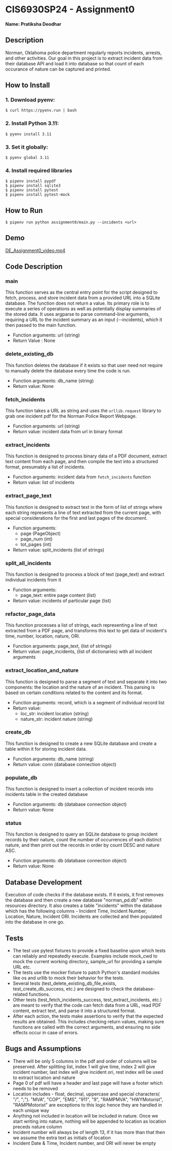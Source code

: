 # CIS6930SP24 - Assignment0

#### Name: Pratiksha Deodhar

## Description
Norman, Oklahoma police department regularly reports incidents, arrests, and other activities. Our goal in this project
is to extract incident data from their database API and load it into database so that count of each occurance of nature can be captured and 
printed. 

## How to Install
### 1. Download pyenv:
```commandline
$ curl https://pyenv.run | bash
```
### 2. Install Python 3.11:
```commandline
$ pyenv install 3.11
```
### 3. Set it globally:
```commandline
$ pyenv global 3.11
```

### 4. Install required libraries
```commandline
$ pipenv install pypdf 
$ pipenv install sqlite3
$ pipenv install pytest
$ pipenv install pytest-mock
```

## How to Run
```commandline
$ pipenv run python assignment0/main.py --incidents <url>
```

## Demo
[DE_Assignment0_video.mp4](..%2F..%2FDE_Assignment0.mp4)

## Code Description

### main
This function serves as the central entry point for the script designed to fetch, process, and store incident data from a provided URL into a SQLite database.
The function does not return a value. Its primary role is to execute a series of operations as well as potentially display summaries of the stored data.
It uses argparse to parse command-line arguments, requiring a URL to the incident summary as an input (--incidents), which it then passed to the main function.
- Function arguments: url (string)
- Return Value : None

### delete_existing_db
This function deletes the database if it exists so that user need not require to manually delete the database every time
the code is run. 
- Function arguments: db_name (string)
- Return value: None

### fetch_incidents
This function takes a URL as string and uses the `urllib.request` library to grab one incident pdf for the Norman Police Report Webpage.
- Function arguments: url (string)
- Return value: incident data from url in binary format

### extract_incidents
This function is designed to process binary data of a PDF document, extract text content from each page, and then 
compile the text into a structured format, presumably a list of incidents.
- Function arguments: incident data from `fetch_incidents` function
- Return value: list of incidents

### extract_page_text
This function is designed to extract text in the form of list of strings where each string represents a line of text 
extracted from the current page, with special considerations for the first and last pages of the document.
- Function arguments: 
  - page (PageObject)
  - page_num (int)
  - tot_pages (int)
- Return value: split_incidents (list of strings)

### split_all_incidents
This function is designed to process a block of text (page_text) and extract individual incidents from it
- Function arguments:
  - page_text: entire page content (list)
- Return value: incidents of particular page (list)

### refactor_page_data
This function processes a list of strings, each representing a line of text extracted from a PDF page, and transforms
this text to get data of incident's time, number, location, nature, ORI.
- Function arguments: page_text, (list of strings)
- Return value: page_incidents, (list of dictionaries) with all incident arguments

### extract_location_and_nature
This function is designed to parse a segment of text and separate it into two components: the location and the nature 
of an incident. This parsing is based on certain conditions related to the content and its format.
- Function arguments: record, which is a segment of individual record list
- Return value: 
  - loc_str: incident location (string)
  - nature_str: incident nature (string)

### create_db
This function is designed to create a new SQLite database and create a table within it for storing incident data.
- Function arguments: db_name (string)
- Return value: conn (database connection object)

### populate_db
This function is designed to insert a collection of incident records into incidents table in the created database
- Function arguments: db (database connection object)
- Return value: None

### status
This function is designed to query an SQLite database to group incident records by their nature, count the number of 
occurrences of each distinct nature, and then print out the records in order by count DESC and nature ASC.
- Function arguments: db (database connection object)
- Return value: None

## Database Development
Execution of code checks if the database exists. If it exists, it first removes the database and then create a new
database "norman_pd.db" within resources directory. It also creates a table "incidents" within
the database which has the following columns - Incident Time, Incident Number, Location, Nature, Incident ORI.
Incidents are collected and then populated into the database in one go. 

## Tests
- The test use pytest fixtures to provide a fixed baseline upon which tests can reliably and repeatedly execute. Examples include mock_cwd to mock the current working directory, sample_url for providing a sample URL etc.
- The tests use the mocker fixture to patch Python's standard modules like os and urllib to mock their behavior for the tests.
- Several tests (test_delete_existing_db_file_exists, test_create_db_success, etc.) are designed to check the database-related functions.
- Other tests (test_fetch_incidents_success, test_extract_incidents, etc.) are meant to verify that the code can fetch data from a URL, read PDF content, extract text, and parse it into a structured format.
- After each action, the tests make assertions to verify that the expected results are obtained. This includes checking return values, making sure functions are called with the correct arguments, and ensuring no side effects occur in case of errors.

## Bugs and Assumptions
- There will be only 5 columns in the pdf and order of columns will be preserved. After splitting list, index 1 will give time, index 2 will give incident number, last index will give incident ori, rest index will be used to extract location and nature
- Page 0 of pdf will have a header and last page will have a footer which needs to be removed
- Location includes - float, decimal, uppercase and special characters( "/", ";"). "MVA", "COP", "EMS", "911", "9", "RAMPMVA", "HWYMotorist", "RAMPMotorist" are exceptions to this logic hence they are handled in each unique way
- Anything not included in location will be included in nature. Once we start writing into nature, nothing will be appended to location as location preceds nature column
- Incident number will always be of length 13, if it has more than that then we assume the extra text as initials of location
- Incident Date & Time, Incident number, and ORI will never be empty